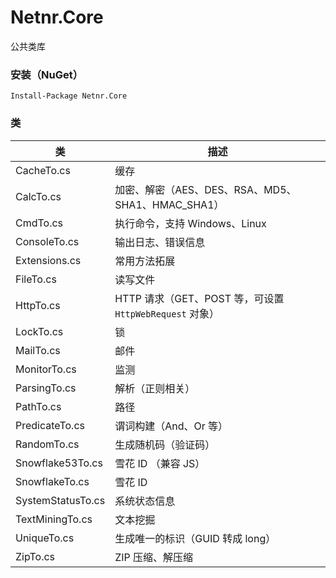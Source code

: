 # Netnr.Core
公共类库

### 安装（NuGet）
```
Install-Package Netnr.Core
```

### 类
类 | 描述
--- | ---
CacheTo.cs | 缓存
CalcTo.cs | 加密、解密（AES、DES、RSA、MD5、SHA1、HMAC_SHA1）
CmdTo.cs | 执行命令，支持 Windows、Linux
ConsoleTo.cs | 输出日志、错误信息
Extensions.cs | 常用方法拓展
FileTo.cs | 读写文件
HttpTo.cs | HTTP 请求（GET、POST 等，可设置 `HttpWebRequest` 对象）
LockTo.cs | 锁
MailTo.cs | 邮件
MonitorTo.cs | 监测
ParsingTo.cs | 解析（正则相关）
PathTo.cs | 路径
PredicateTo.cs | 谓词构建（And、Or 等）
RandomTo.cs | 生成随机码（验证码）
Snowflake53To.cs | 雪花 ID （兼容 JS）
SnowflakeTo.cs | 雪花 ID
SystemStatusTo.cs | 系统状态信息
TextMiningTo.cs | 文本挖掘
UniqueTo.cs | 生成唯一的标识（GUID 转成 long）
ZipTo.cs | ZIP 压缩、解压缩